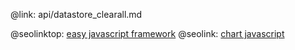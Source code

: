 @link: api/datastore_clearall.md

@seolinktop: [easy javascript framework](https://webix.com)
@seolink: [chart javascript](https://webix.com/widget/charts/)